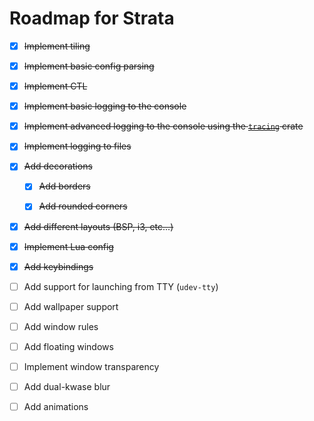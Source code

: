 # Roadmap for Strata

- [x] ~~Implement tiling~~

- [x] ~~Implement basic config parsing~~

- [x] ~~Implement CTL~~

- [x] ~~Implement basic logging to the console~~

- [x] ~~Implement advanced logging to the console using the [`tracing`](https://docs.rs/tracing/latest/tracing/) crate~~

- [x] ~~Implement logging to files~~

- [x] ~~Add decorations~~

  - [x] ~~Add borders~~

  - [x] ~~Add rounded corners~~

- [x] ~~Add different layouts (BSP, i3, etc...)~~

- [x] ~~Implement Lua config~~

- [x] ~~Add keybindings~~

- [ ] Add support for launching from TTY (`udev-tty`)

- [ ] Add wallpaper support

- [ ] Add window rules

- [ ] Add floating windows

- [ ] Implement window transparency

- [ ] Add dual-kwase blur

- [ ] Add animations
